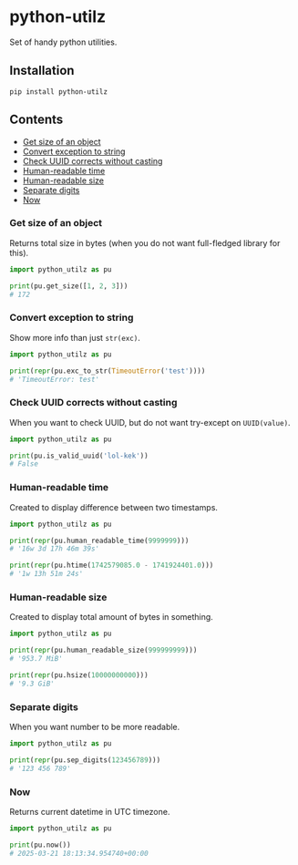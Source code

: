 # python-utilz

Set of handy python utilities.

## Installation

```shell
pip install python-utilz
```

## Contents

* [Get size of an object](#get-size-of-an-object)
* [Convert exception to string](#convert-exception-to-string)
* [Check UUID corrects without casting](#check-uuid-corrects-without-casting)
* [Human-readable time](#human-readable-time)
* [Human-readable size](#human-readable-size)
* [Separate digits](#separate-digits)
* [Now](#now)

### Get size of an object

Returns total size in bytes (when you do not want full-fledged library for this).

```python
import python_utilz as pu

print(pu.get_size([1, 2, 3]))
# 172
```

### Convert exception to string

Show more info than just `str(exc)`.

```python
import python_utilz as pu

print(repr(pu.exc_to_str(TimeoutError('test'))))
# 'TimeoutError: test'
```

### Check UUID corrects without casting

When you want to check UUID, but do not want try-except on `UUID(value)`.

```python
import python_utilz as pu

print(pu.is_valid_uuid('lol-kek'))
# False
```

### Human-readable time

Created to display difference between two timestamps.

```python
import python_utilz as pu

print(repr(pu.human_readable_time(9999999)))
# '16w 3d 17h 46m 39s'

print(repr(pu.htime(1742579085.0 - 1741924401.0)))
# '1w 13h 51m 24s'
```

### Human-readable size

Created to display total amount of bytes in something.

```python
import python_utilz as pu

print(repr(pu.human_readable_size(999999999)))
# '953.7 MiB'

print(repr(pu.hsize(10000000000)))
# '9.3 GiB'
```

### Separate digits

When you want number to be more readable.

```python
import python_utilz as pu

print(repr(pu.sep_digits(123456789)))
# '123 456 789'
```

### Now

Returns current datetime in UTC timezone.

```python
import python_utilz as pu

print(pu.now())
# 2025-03-21 18:13:34.954740+00:00
```

